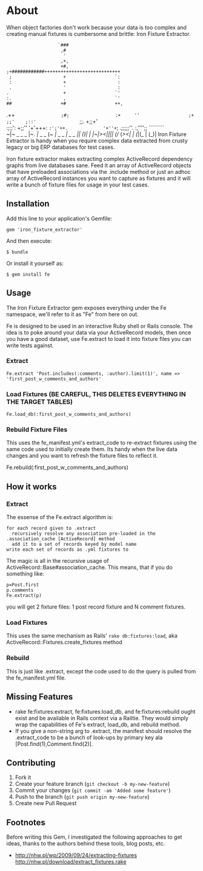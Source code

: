 # About

When object factories don't work because your data is too complex and creating manual fixtures is cumbersome and brittle: Iron Fixture Extractor.

                       `###                       
                        ,#                        
                         '                        
                        ,+,                       
                        +#,                       
    ;+############++++++++++++++++++++++++++++    
     ;                   +                  `:    
     :                   +                   :    
     .                   '                   :    
    .                    +                  `'    
    :.                   ,                  `'    
    ##                  +#                  ++,   
   .++`                 ;#;                 :+    
    ''                  ;+`                `;;'   
   ;::'                `;;.                +;;+'  
  :;:;':               +;;''              '+'+++: 
 `:';'++.             '+''+`;            .;;;;;''.
 :,'''';;            `````````                    
~|~ _ _  _         |~. _|_   _ _      (~ _|_ _ _  __|_ _  _
_|_| (_)| |        |~|><||_|| (/_     (_><| | (_|(_ | (_)|
     Iron             Fixture             Extractor
                         is
                      handy when
        you require complex data extracted from 
                   crusty legacy 
                         or 
                       big ERP
                      databases
                         for
                      test cases.

Iron fixture extractor makes extracting complex ActiveRecord dependency graphs from live databases sane.  Feed it an array of ActiveRecord objects that have preloaded associations via the .include method or just an adhoc array of ActiveRecord instances you want to capture as fixtures and it will write a bunch of fixture files for usage in your test cases.

## Installation
Add this line to your application's Gemfile:

    gem 'iron_fixture_extractor'

And then execute:

    $ bundle

Or install it yourself as:

    $ gem install fe

## Usage
The Iron Fixture Extractor gem exposes everything under the Fe
namespace, we'll refer to it as "Fe" from here on out.

Fe is designed to be used in an interactive Ruby shell or Rails console.
The idea is to poke around your data via your ActiveRecord models, then
once you have a good dataset, use Fe.extract to load it into fixture
files you can write tests against.

### Extract

    Fe.extract 'Post.includes(:comments, :author).limit(1)', name =>  'first_post_w_comments_and_authors'

### Load Fixtures (BE CAREFUL, THIS DELETES EVERYTHING IN THE TARGET TABLES)

    Fe.load_db(:first_post_w_comments_and_authors)

### Rebuild Fixture Files
This uses the fe_manifest.yml's extract_code to re-extract fixtures
using the same code used to initially create them.  Its handy when the live data changes and you want to refresh the fixture files to reflect it.

  Fe.rebuild(:first_post_w_comments_and_authors)

## How it works
### Extract
The essense of the Fe.extract algorithm is:

    for each record given to .extract             
      recursively resolve any association pre-loaded in the .association_cache [ActiveRecord] method 
      add it to a set of records keyed by model name
    write each set of records as .yml fixtures to 

The magic is all in the recursive usage of ActiveRecord::Base#association_cache.  This means, that if you do something like:

    p=Post.first
    p.comments
    Fe.extract(p)

you will get 2 fixture files: 1 post record fixture and N comment
fixtures.

### Load Fixtures
This uses the same mechanism as Rails' `rake db:fixtures:load`, aka ActiveRecord::Fixtures.create_fixtures method

### Rebuild
This is just like .extract, except the code used to do the query is
pulled from the fe_manifest.yml file.

## Missing Features
* rake fe:fixtures:extract, fe:fixtures:load_db, and fe:fixtures:rebuild
  ought exist and be available in Rails context via a Railtie.  They would simply wrap the capabilities of Fe's extract, load_db, and rebuild method.
* If you give a non-string arg to .extract, the manifest should resolve
  the .extract_code to be a bunch of look-ups by primary key ala [Post.find(1),Comment.find(2)].
 
## Contributing

1. Fork it
2. Create your feature branch (`git checkout -b my-new-feature`)
3. Commit your changes (`git commit -am 'Added some feature'`)
4. Push to the branch (`git push origin my-new-feature`)
5. Create new Pull Request

## Footnotes
Before writing this Gem, I investigated the following approaches to get ideas, thanks to the authors behind these tools, blog posts, etc.
* http://nhw.pl/wp/2009/09/24/extracting-fixtures
  http://nhw.pl/download/extract_fixtures.rake
